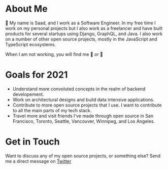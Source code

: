 # About Me
👋 My name is Saad, and I work as a Software Engineer. In my free time I work on my personal projects but I also work as a freelancer and have built products for several startups using Django, GraphQL, and Java. I also work on a number of other open source projects, mostly in the JavaScript and TypeScript ecosystems. 

When I am not working, you will find me 🏀 or 🥊 

# Goals for 2021
+ Understand more convoluted concepts in the realm of backend developement. 
+ Work on architectural designs and build data intensive applications. 
+ Contribute to more open source projects that I use. I want to contribute to all the main parts of my tech stack.
+ Travel more and visit friends I've made through open source in San Francisco, Toronto, Seattle, Vancouver, Winnipeg, and Los Angeles.

# Get in Touch
Want to discuss any of my open source projects, or something else? Send me a direct message on [Twitter](https://twitter.com/mooesaad)










